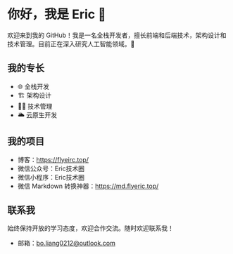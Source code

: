 # 你好，我是 Eric 👋

欢迎来到我的 GitHub！我是一名全栈开发者，擅长前端和后端技术，架构设计和技术管理。目前正在深入研究人工智能领域。🤖

## 我的专长
- 🌐 全栈开发
- 🏗️ 架构设计
- 👨‍💼 技术管理
- 🌥️ 云原生开发

## 我的项目
- 博客：https://flyeirc.top/
- 微信公众号：Eric技术圈
- 微信小程序：Eric技术圈
- 微信 Markdown 转换神器：https://md.flyeric.top/


## 联系我
始终保持开放的学习态度，欢迎合作交流。随时欢迎联系我！
- 邮箱：bo.liang0212@outlook.com
